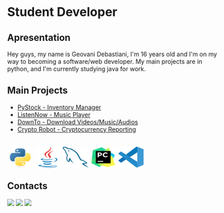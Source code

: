 # Student Developer
## Apresentation
Hey guys, my name is Geovani Debastiani, I'm 16 years old and I'm on my way to becoming a software/web developer. My main projects are in python, and I'm currently studying java for work.

## Main Projects

 + <a href="https://github.com/GeovaniTech/PyStock_controle_de_estoque" target="_blank">PyStock - Inventory Manager</a> <br>
 + <a href="https://github.com/GeovaniTech/ListenNow_V2" target="_blank">ListenNow - Music Player</a>
 + <a href="https://github.com/GeovaniTech/DownTo-Videos-Musics" target="_blank">DownTo - Download Videos/Music/Audios</a>
 + <a href="https://github.com/GeovaniTech/Automation_Price_of_Cryptocurrencies" target="_blank">Crypto Robot - Cryptocurrency Reporting</a>
  
<div style="display: inline_block"><br>
  <img align="center" alt="Python" height="50" width="60" src="https://raw.githubusercontent.com/devicons/devicon/master/icons/python/python-original.svg">
  <img align="center" alt="Python" height="50" width="60" src="https://raw.githubusercontent.com/devicons/devicon/master/icons/java/java-original.svg">
  <img align="center" alt="MySql" height="50" width="60" src="https://raw.githubusercontent.com/devicons/devicon/master/icons/mysql/mysql-original.svg">
  <img align="center" alt="Pycharm" height="50" width="60" src="https://raw.githubusercontent.com/devicons/devicon/master/icons/pycharm/pycharm-original.svg">
  <img align="center" alt="VScode" height="50" width="60" src="https://raw.githubusercontent.com/devicons/devicon/master/icons/vscode/vscode-original.svg">
</div>

## Contacts

<div> 
    <a href="https://www.linkedin.com/in/geovani-debastiani" target="_blank"><img src="https://img.shields.io/badge/-LinkedIn-%230077B5?style=for-the-badge&logo=linkedin&logoColor=white" target="_blank"></a>
        <a href="https://www.youtube.com/channel/UC9RsMXqCUf34H8VFkeHhObA" target="_blank"><img src="https://camo.githubusercontent.com/d79c5549652f9c7690992eb49571d216a70a480681561cbd93bfbfc77c491e54/68747470733a2f2f696d672e736869656c64732e696f2f62616467652f596f75547562652d4646303030303f7374796c653d666f722d7468652d6261646765266c6f676f3d796f7574756265266c6f676f436f6c6f723d7768697465" target="_blank"></a>
  <a href = "mailto:geovanidebastiani32@gmail.com"><img src="https://img.shields.io/badge/-Gmail-%23333?style=for-the-badge&logo=gmail&logoColor=white" target="_blank"></a>
</div>
